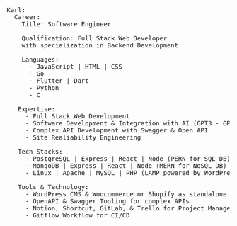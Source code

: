 
<pre><span class="pl-ent">Karl</span>:
  <span class="pl-ent">Career:</span>
    <span class="pl-ent">Title: </span><span class="pl-s">Software Engineer</span>
    
    <span class="pl-ent">Qualification: </span><span class="pl-s">Full Stack Web Developer 
    with specialization in Backend Development</span>
    
    <span class="pl-ent">Languages:</span>
      - <span class="pl-s">JavaScript | HTML | CSS</span>
      - <span class="pl-s">Go</span>
      - <span class="pl-s">Flutter | Dart</span>
      - <span class="pl-s">Python</span>
      - <span class="pl-s">C</span>

   <span class="pl-ent">Expertise:</span>
     - <span class="pl-s">Full Stack Web Development</span>
     - <span class="pl-s">Software Development & Integration with AI (GPT3 - GPT4)</span>
     - <span class="pl-s">Complex API Development with Swagger & Open API</span>
     - <span class="pl-s">Site Realiability Engineering</span>
     
   <span class="pl-ent">Tech Stacks:</span>
     - <span class="pl-s">PostgreSQL | Express | React | Node (PERN for SQL DB)</span>
     - <span class="pl-s">MongoDB | Express | React | Node (MERN for NoSQL DB)</span>
     - <span class="pl-s">Linux | Apache | MySQL | PHP (LAMP powered by WordPress)</span>
   
   <span class="pl-ent">Tools & Technology:</span>
     - <span class="pl-s">WordPress CMS & Woocommerce or Shopify as standalone for Ecommerce.</span>
     - <span class="pl-s">OpenAPI & Swagger Tooling for complex APIs</span>
     - <span class="pl-s">Notion, Shortcut, GitLab, & Trello for Project Management</span>
     - <span class="pl-s">Gitflow Workflow for CI/CD</span>
